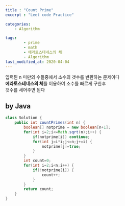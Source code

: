 ```yaml
---
title : "Count Prime"
excerpt : "Leet code Practice"

categories:
    - Algorithm

tags:
        - prime
        - math
        - 에라토스테네스의 체
        - Algorithm
last_modified_at: 2020-04-04
---
```


입력된 n 미만의 수들중에서 소수의 갯수를 반환하는 문제이다  
**에라토스테네스의 체**를 이용하여 소수를 빠르게 구한후  
갯수를 세어주면 된다

## by Java

```java
class Solution {
    public int countPrimes(int n) {
        boolean[] notprime = new boolean[n+1];
        for(int i=2;i<=Math.sqrt(n);i++) {
            if(notprime[i]) continue;
            for(int j=i*i;j<=n;j+=i) {
                notprime[j]=true;
            }
        }
        int count=0;
        for(int i=2;i<n;i++) {
            if(!notprime[i]) {
                count++;
            }
        }
        return count;
    }
}
```

